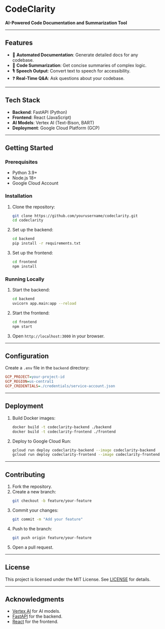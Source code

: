 # CodeClarity
**AI-Powered Code Documentation and Summarization Tool**

---

## Features
- 🧠 **Automated Documentation**: Generate detailed docs for any codebase.
- 📝 **Code Summarization**: Get concise summaries of complex logic.
- 🎙️ **Speech Output**: Convert text to speech for accessibility.
- ❓ **Real-Time Q&A**: Ask questions about your codebase.

---

## Tech Stack
- **Backend**: FastAPI (Python)
- **Frontend**: React (JavaScript)
- **AI Models**: Vertex AI (Text-Bison, BART)
- **Deployment**: Google Cloud Platform (GCP)

---

## Getting Started

### Prerequisites
- Python 3.9+
- Node.js 18+
- Google Cloud Account

### Installation
1. Clone the repository:
   ```bash
   git clone https://github.com/yourusername/codeclarity.git
   cd codeclarity
   ```

2. Set up the backend:
   ```bash
   cd backend
   pip install -r requirements.txt
   ```

3. Set up the frontend:
   ```bash
   cd frontend
   npm install
   ```

### Running Locally
1. Start the backend:
   ```bash
   cd backend
   uvicorn app.main:app --reload
   ```

2. Start the frontend:
   ```bash
   cd frontend
   npm start
   ```

3. Open `http://localhost:3000` in your browser.

---

## Configuration
Create a `.env` file in the `backend` directory:
```ini
GCP_PROJECT=your-project-id
GCP_REGION=us-central1
GCP_CREDENTIALS=./credentials/service-account.json
```

---

## Deployment
1. Build Docker images:
   ```bash
   docker build -t codeclarity-backend ./backend
   docker build -t codeclarity-frontend ./frontend
   ```

2. Deploy to Google Cloud Run:
   ```bash
   gcloud run deploy codeclarity-backend --image codeclarity-backend
   gcloud run deploy codeclarity-frontend --image codeclarity-frontend
   ```

---

## Contributing
1. Fork the repository.
2. Create a new branch:
   ```bash
   git checkout -b feature/your-feature
   ```
3. Commit your changes:
   ```bash
   git commit -m "Add your feature"
   ```
4. Push to the branch:
   ```bash
   git push origin feature/your-feature
   ```
5. Open a pull request.

---

## License
This project is licensed under the MIT License. See [LICENSE](LICENSE) for details.

---

## Acknowledgments
- [Vertex AI](https://cloud.google.com/vertex-ai) for AI models.
- [FastAPI](https://fastapi.tiangolo.com/) for the backend.
- [React](https://reactjs.org/) for the frontend.

